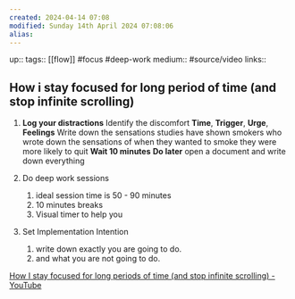 ```yaml
---
created: 2024-04-14 07:08
modified: Sunday 14th April 2024 07:08:06
alias:
---
```

up::
tags:: [[flow]] #focus #deep-work
medium:: #source/video
links::
## How i stay focused for long period of time (and stop infinite scrolling)

1. **Log your distractions**
	Identify the discomfort
	**Time**, **Trigger**, **Urge**, **Feelings**
	Write down the sensations
		studies have shown smokers who wrote down the sensations of when they wanted to smoke they were more likely to quit
	**Wait 10 minutes**
	**Do later**
		open a document and write down everything

2. Do deep work sessions
	1. ideal session time is 50 - 90 minutes
	2. 10 minutes breaks
	3. Visual timer to help you
3. Set Implementation Intention
	1. write down exactly you are going to do.
	2. and what you are not going to do.

[How I stay focused for long periods of time (and stop infinite scrolling) - YouTube](https://www.youtube.com/watch?v=XF8EqnE1iLo)
